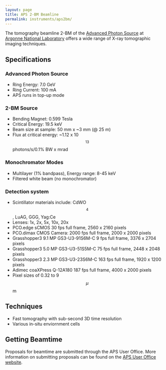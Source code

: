 ```yaml
---
layout: page
title: APS 2-BM Beamline
permalink: instruments/aps2bm/
---
```


The tomography beamline 2-BM of the [Advanced Photon Source](https://www.aps.anl.gov) at [Argonne National Laboratory](https://www.anl.gov) offers a wide range of X-ray tomographic imaging techniques.

## Specifications

### Advanced Photon Source

* Ring Energy: 7.0 GeV
* Ring Current: 100 mA
* APS runs in top-up mode

### 2-BM Source

* Bending Magnet: 0.599 Tesla
* Critical Energy: 19.5 keV
* Beam size at sample: 50 mm x ~3 mm (@ 25 m)
* Flux at critical energy: ~1.12 x 10$$^{13} $$ photons/s/0.1% BW x mrad 

### Monochromator Modes

* Multilayer (1% bandpass), Energy range: 8-45 keV
* Filtered white beam (no monochromator)

### Detection system

* Scintillator materials include: CdWO$$_4$$, LuAG, GGG, Yag:Ce
* Lenses: 1x, 2x, 5x, 10x, 20x
* PCO.edge sCMOS 30 fps full frame, 2560 x 2160 pixels
* PCO.dimax CMOS Camera: 2000 fps full frame, 2000 x 2000 pixels
* Grasshopper3 9.1 MP GS3-U3-91S6M-C  9 fps full frame, 3376 x 2704 pixels
* Grasshopper3 5.0 MP GS3-U3-51S5M-C  75 fps full frame, 2448 x 2048  pixels
* Grasshopper3 2.3 MP GS3-U3-23S6M-C  163 fps full frame, 1920 x 1200 pixels   
* Adimec coaXPress Q-12A180 187 fps full frame, 4000 x 2000 pixels
* Pixel sizes of 0.32 to 9 $$\mu$$m 

## Techniques

* Fast tomography with sub-second 3D time resolution
* Various in-situ enviornment cells

## Getting Beamtime

Proposals for beamtime are submitted through the APS User Office. More information on submitting proposals can be found on the [APS User Office website](https://www1.aps.anl.gov/Users-Information).
